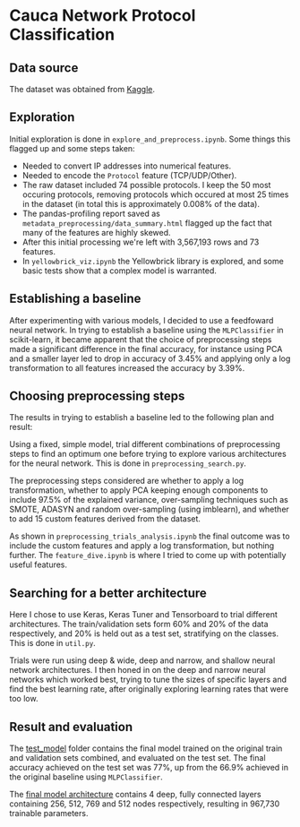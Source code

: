 # Cauca Network Protocol Classification

## Data source

The dataset was obtained from [Kaggle](https://www.kaggle.com/jsrojas/ip-network-traffic-flows-labeled-with-87-apps).

## Exploration

Initial exploration is done in `explore_and_preprocess.ipynb`. Some things this flagged up and some steps taken:
- Needed to convert IP addresses into numerical features.
- Needed to encode the `Protocol` feature (TCP/UDP/Other).
- The raw dataset included 74 possible protocols. I keep the 50 most occuring protocols, removing protocols which occured at most 25 times in the dataset (in total this is approximately 0.008% of the data).
- The pandas-profiling report saved as `metadata_preprocessing/data_summary.html` flagged up the fact that many of the features are highly skewed.
- After this initial processing we're left with 3,567,193 rows and 73 features.
- In `yellowbrick_viz.ipynb` the Yellowbrick library is explored, and some basic tests show that a complex model is warranted.

## Establishing a baseline
After experimenting with various models, I decided to use a feedfoward neural network. In trying to establish a baseline using the `MLPClassifier` in scikit-learn, it became apparent that the choice of preprocessing steps made a significant difference in the final accuracy, for instance using PCA and a smaller layer led to drop in accuracy of 3.45% and applying only a log transformation to all features increased the accuracy by 3.39%. 

## Choosing preprocessing steps
The results in trying to establish a baseline led to the following plan and result:

Using a fixed, simple model, trial different combinations of preprocessing steps to find an optimum one before trying to explore various architectures for the neural network. This is done in `preprocessing_search.py`.

The preprocessing steps considered are whether to apply a log transformation, whether to apply PCA keeping enough components to include 97.5% of the explained variance, over-sampling techniques such as SMOTE, ADASYN and random over-sampling (using imblearn), and whether to add 15 custom features derived from the dataset.

As shown in `preprocessing_trials_analysis.ipynb` the final outcome was to include the custom features and apply a log transformation, but nothing further. The `feature_dive.ipynb` is where I tried to come up with potentially useful features.

## Searching for a better architecture

Here I chose to use Keras, Keras Tuner and Tensorboard to trial different architectures.
The train/validation sets form 60% and 20% of the data respectively, and 20% is held out as a test set, stratifying on the classes. This is done in `util.py`.

Trials were run using deep & wide, deep and narrow, and shallow neural network architectures. I then honed in on the deep and narrow neural networks which worked best, trying to tune the sizes of specific layers and find the best learning rate, after originally exploring learning rates that were too low.

## Result and evaluation

The [test_model](https://github.com/apethani21/cauca-network-classification/tree/main/test_model) folder contains the final model trained on the original train and validation sets combined, and evaluated on the test set. The final accuracy achieved on the test set was 77%, up from the 66.9% achieved in the original baseline using `MLPClassifier`.

The [final model architecture](https://github.com/apethani21/cauca-network-classification/blob/main/test_model/model_summary.txt) contains 4 deep, fully connected layers containing 256, 512, 769 and 512 nodes respectively, resulting in 967,730 trainable parameters.
